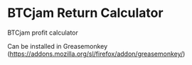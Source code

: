 BTCjam Return Calculator
========================

BTCjam profit calculator


Can be installed in Greasemonkey (https://addons.mozilla.org/sl/firefox/addon/greasemonkey/)

